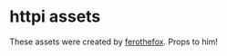 # httpi assets

These assets were created by [ferothefox](https://github.com/ferothefox). Props to him!
